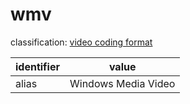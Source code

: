 # wmv
classification: [video coding format](video.md)

| identifier     | value
| -------------- | -----
| alias          | Windows Media Video
